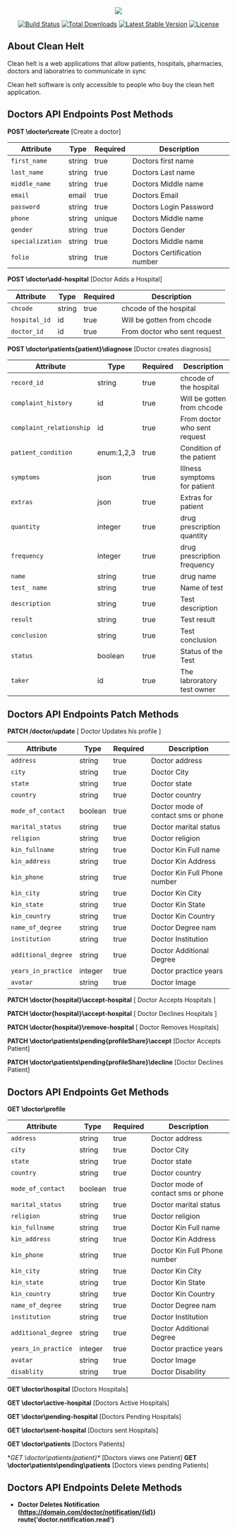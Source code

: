 <p align="center"><img src="/logo.png"></p>

<p align="center">
<a href="https://travis-ci.org/laravel/framework"><img src="https://travis-ci.org/laravel/framework.svg" alt="Build Status"></a>
<a href="https://packagist.org/packages/laravel/framework"><img src="https://poser.pugx.org/laravel/framework/d/total.svg" alt="Total Downloads"></a>
<a href="https://packagist.org/packages/laravel/framework"><img src="https://poser.pugx.org/laravel/framework/v/stable.svg" alt="Latest Stable Version"></a>
<a href="https://packagist.org/packages/laravel/framework"><img src="https://poser.pugx.org/laravel/framework/license.svg" alt="License"></a>
</p>

## About Clean Helt 

Clean helt is a web applications that allow patients, hospitals, pharmacies, doctors and laboratries to communicate in sync


Clean helt software is only accessible to people who buy the clean helt application.

## Doctors API Endpoints Post Methods

**POST \doctor\create** [Create a doctor]

| Attribute | Type | Required | Description |
| --------- | ---- | -------- | ----------- |
|`first_name`|string| true | Doctors first name|
|`last_name`|string|true|Doctors Last name |
|`middle_name`|string|true|Doctors Middle name |
|`email`|email|true|Doctors Email |
|`password`|string|true|Doctors Login Password |
|`phone`|string|unique|Doctors Middle name |
|`gender`|string|true|Doctors Gender |
|`specialization`|string|true|Doctors Middle name |
|`folio`|string|true|Doctors Certification number |


**POST \doctor\add-hospital** [Doctor Adds a Hospital]

| Attribute | Type | Required | Description |
| --------- | ---- | -------- | ----------- |
|`chcode`|string| true | chcode of the hospital|
|`hospital_id`|id|true|Will be gotten from chcode |
|`doctor_id`|id|true|From doctor who sent request |


**POST \doctor\patients\{patient}\diagnose** [Doctor creates diagnosis]

| Attribute | Type | Required | Description |
| --------- | ---- | -------- | ----------- |
|`record_id`|string| true | chcode of the hospital|
|`complaint_history`|id|true|Will be gotten from chcode |
|`complaint_relationship`|id|true|From doctor who sent request |
|`patient_condition`|enum:1,2,3|true|Condition of the patient|
|`symptoms`|json|true|Illness symptoms for patient|
|`extras`|json|true|Extras for patient|
|`quantity`|integer|true|drug prescription quantity|
|`frequency`|integer|true|drug prescription frequency|
|`name`|string|true|drug name|
|`test_ name`|string|true|Name of test|
|`description`|string|true|Test description|
|`result`|string|true|Test result|
|`conclusion`|string|true|Test conclusion|
|`status`|boolean|true|Status of the Test|
|`taker`|id|true|The labroratory test owner|



## Doctors API Endpoints Patch Methods

**PATCH /doctor/update** [ Doctor Updates his profile ]

| Attribute | Type | Required | Description |
| --------- | ---- | -------- | ----------- |
|`address`|string| true | Doctor address|
|`city`|string|true|Doctor City|
|`state`|string|true|Doctor state|
|`country`|string|true|Doctor country|
|`mode_of_contact`|boolean|true|Doctor mode of contact sms or phone|
|`marital_status`|string|true|Doctor marital status|
|`religion`|string|true|Doctor religion|
|`kin_fullname`|string|true|Doctor Kin Full name|
|`kin_address`|string|true|Doctor Kin Address|
|`kin_phone`|string|true|Doctor Kin Full Phone number|
|`kin_city`|string|true|Doctor Kin City|
|`kin_state`|string|true|Doctor Kin State|
|`kin_country`|string|true|Doctor Kin Country|
|`name_of_degree`|string|true|Doctor Degree nam|
|`institution`|string|true|Doctor Institution|
|`additional_degree`|string|true|Doctor Additional Degree|
|`years_in_practice`|integer|true|Doctor practice years|
|`avatar`|string|true|Doctor Image|

 **PATCH \doctor\{hospital}\accept-hospital** [ Doctor Accepts Hospitals ]

 **PATCH \doctor\{hospital}\accept-hospital** [ Doctor Declines Hospitals ]

 **PATCH \doctor\{hospital}\remove-hospital** [ Doctor Removes Hospitals]

 **PATCH \doctor\patients\pending\{profileShare}\accept** [Doctor Accepts Patient]

 **PATCH \doctor\patients\pending\{profileShare}\decline** [Doctor Declines Patient]



## Doctors API Endpoints Get Methods

**GET \doctor\profile**

| Attribute | Type | Required | Description |
| --------- | ---- | -------- | ----------- |
|`address`|string| true | Doctor address|
|`city`|string|true|Doctor City|
|`state`|string|true|Doctor state|
|`country`|string|true|Doctor country|
|`mode_of_contact`|boolean|true|Doctor mode of contact sms or phone|
|`marital_status`|string|true|Doctor marital status|
|`religion`|string|true|Doctor religion|
|`kin_fullname`|string|true|Doctor Kin Full name|
|`kin_address`|string|true|Doctor Kin Address|
|`kin_phone`|string|true|Doctor Kin Full Phone number|
|`kin_city`|string|true|Doctor Kin City|
|`kin_state`|string|true|Doctor Kin State|
|`kin_country`|string|true|Doctor Kin Country|
|`name_of_degree`|string|true|Doctor Degree nam|
|`institution`|string|true|Doctor Institution|
|`additional_degree`|string|true|Doctor Additional Degree|
|`years_in_practice`|integer|true|Doctor practice years|
|`avatar`|string|true|Doctor Image|
|`disablity`|string|true|Doctor Disability|

**GET \doctor\hospital** [Doctors Hospitals]

**GET \doctor\active-hospital** [Doctors Active Hospitals]

**GET \doctor\pending-hospital** [Doctors Pending Hospitals]

**GET \doctor\sent-hospital** [Doctors sent Hospitals]


**GET \doctor\patients**  [Doctors Patients]

**GET \doctor\patients\{patient}\** [Doctors views one Patient]
**GET \doctor\patients\pending\patients** [Doctors views pending Patients]




## Doctors API Endpoints Delete Methods
- **Doctor Deletes Notification (https://domain.com/doctor/notification/{id}) route('doctor.notification.read')**

